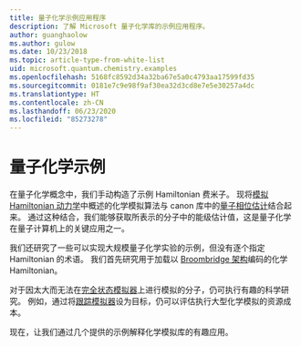 ```yaml
---
title: 量子化学示例应用程序
description: 了解 Microsoft 量子化学库的示例应用程序。
author: guanghaolow
ms.author: gulow
ms.date: 10/23/2018
ms.topic: article-type-from-white-list
uid: microsoft.quantum.chemistry.examples
ms.openlocfilehash: 5168fc8592d34a32ba67e5a0c4793aa17599fd35
ms.sourcegitcommit: 0181e7c9e98f9af30ea32d3cd8e7e5e30257a4dc
ms.translationtype: HT
ms.contentlocale: zh-CN
ms.lasthandoff: 06/23/2020
ms.locfileid: "85273278"
---
```

# <a name="quantum-chemistry-examples"></a>量子化学示例

在量子化学概念中，我们手动构造了示例 Hamiltonian 费米子。 现将[模拟 Hamiltonian 动力学](xref:microsoft.quantum.libraries.standard.algorithms)中概述的化学模拟算法与 canon 库中的[量子相位估计](xref:microsoft.quantum.libraries.characterization)结合起来。 通过这种结合，我们能够获取所表示的分子中的能级估计值，这是量子化学在量子计算机上的关键应用之一。 

我们还研究了一些可以实现大规模量子化学实验的示例，但没有逐个指定 Hamiltonian 的术语。 我们首先研究用于加载以 [Broombridge 架构](xref:microsoft.quantum.libraries.chemistry.schema.broombridge)编码的化学 Hamiltonian。

对于因太大而无法在[完全状态模拟器](xref:microsoft.quantum.machines.full-state-simulator)上进行模拟的分子，仍可执行有趣的科学研究。 例如，通过将[跟踪模拟器](xref:microsoft.quantum.machines.qc-trace-simulator.intro)设为目标，仍可以评估执行大型化学模拟的资源成本。

现在，让我们通过几个提供的示例解释化学模拟库的有趣应用。

